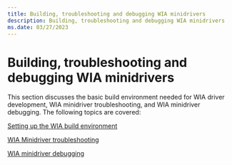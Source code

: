 ```yaml
---
title: Building, troubleshooting and debugging WIA minidrivers
description: Building, troubleshooting and debugging WIA minidrivers
ms.date: 03/27/2023
---
```


# Building, troubleshooting and debugging WIA minidrivers

This section discusses the basic build environment needed for WIA driver development, WIA minidriver troubleshooting, and WIA minidriver debugging. The following topics are covered:

[Setting up the WIA build environment](setting-up-the-wia-build-environment.md)

[WIA Minidriver troubleshooting](wia-minidriver-troubleshooting.md)

[WIA minidriver debugging](wia-minidriver-debugging.md)

